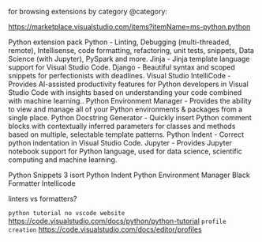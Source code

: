 

for browsing extensions by category
@category:

<https://marketplace.visualstudio.com/items?itemName=ms-python.python>

Python extension pack
Python - Linting, Debugging (multi-threaded, remote), Intellisense, code formatting, refactoring, unit tests, snippets, Data Science (with Jupyter), PySpark and more.
Jinja - Jinja template language support for Visual Studio Code.
Django - Beautiful syntax and scoped snippets for perfectionists with deadlines.
Visual Studio IntelliCode - Provides AI-assisted productivity features for Python developers in Visual Studio Code with insights based on understanding your code combined with machine learning..
Python Environment Manager - Provides the ability to view and manage all of your Python environments & packages from a single place.
Python Docstring Generator - Quickly insert Python comment blocks with contextually inferred parameters for classes and methods based on multiple, selectable template patterns.
Python Indent - Correct python indentation in Visual Studio Code.
Jupyter - Provides Jupyter notebook support for Python language, used for data science, scientific computing and machine learning.

Python Snippets 3
isort
Python Indent
Python Environment Manager
Black Formatter
Intellicode

linters vs formatters?

`python tutorial no vscode website` <https://code.visualstudio.com/docs/python/python-tutorial>
`profile creation` <https://code.visualstudio.com/docs/editor/profiles>
